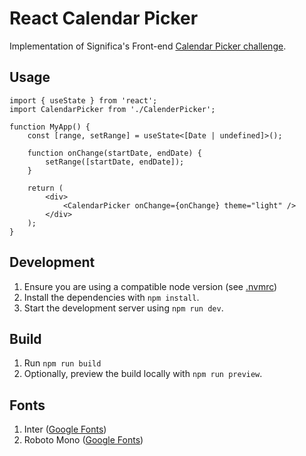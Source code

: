 # React Calendar Picker

Implementation of Significa's Front-end [Calendar Picker challenge](https://github.com/significa/frontend-challenge/tree/main/calendar-picker).


## Usage

```tsx
import { useState } from 'react';
import CalendarPicker from './CalenderPicker';

function MyApp() {
	const [range, setRange] = useState<[Date | undefined]>();

	function onChange(startDate, endDate) {
		setRange([startDate, endDate]);
	}

	return (
		<div>
			<CalendarPicker onChange={onChange} theme="light" />
		</div>
	);
}
```

## Development

1. Ensure you are using a compatible node version (see [.nvmrc](./.nvmrc))
2. Install the dependencies with `npm install`.
3. Start the development server using `npm run dev`.

## Build

1. Run `npm run build`
2. Optionally, preview the build locally with `npm run preview`.


## Fonts

1. Inter ([Google Fonts](https://fonts.google.com/specimen/Inter?query=inter))
1. Roboto Mono ([Google Fonts](https://fonts.google.com/specimen/Roboto+Mono?query=roboto+mono))

